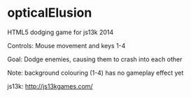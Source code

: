 opticalElusion
==============

HTML5 dodging game for js13k 2014

Controls: Mouse movement and keys 1-4

Goal: Dodge enemies, causing them to crash into each other

Note: background colouring (1-4) has no gameplay effect yet

js13k: http://js13kgames.com/
